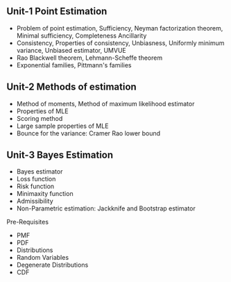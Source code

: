 ## Unit-1 Point Estimation
- Problem of point estimation, Sufficiency, Neyman factorization theorem, Minimal sufficiency, Completeness
Ancillarity
- Consistency, Properties of consistency, Unbiasness, Uniformly minimum variance, Unbiased estimator, UMVUE
- Rao Blackwell theorem, Lehmann-Scheffe theorem
- Exponential families, Pittmann's families

## Unit-2 Methods of estimation
- Method of moments, Method of maximum likelihood estimator
- Properties of MLE
- Scoring method
- Large sample properties of MLE
- Bounce for the variance: Cramer Rao lower bound

## Unit-3 Bayes Estimation
- Bayes estimator
- Loss function
- Risk function
- Minimaxity function
- Admissibility
- Non-Parametric estimation: Jackknife and Bootstrap estimator

Pre-Requisites
- PMF
- PDF
- Distributions
- Random Variables
- Degenerate Distributions
- CDF